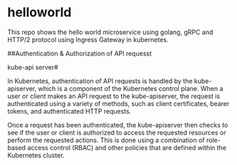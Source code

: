 # helloworld

This repo shows the hello world microservice using golang, gRPC and HTTP/2 protocol using Ingress Gateway in kubernetes.

##Authentication & Authorization of API requesst

kube-api server#

In Kubernetes, authentication of API requests is handled by the kube-apiserver, which is a component of the Kubernetes control plane. When a user or client makes an API request to the kube-apiserver, the request is authenticated using a variety of methods, such as client certificates, bearer tokens, and authenticated HTTP requests.

Once a request has been authenticated, the kube-apiserver then checks to see if the user or client is authorized to access the requested resources or perform the requested actions. This is done using a combination of role-based access control (RBAC) and other policies that are defined within the Kubernetes cluster.

